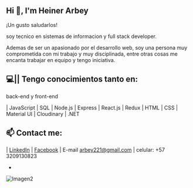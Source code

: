 ## Hi 👋, I'm Heiner Arbey


¡Un gusto saludarlos! 

soy tecnico en sistemas de informacion y full stack developer.

Ademas de ser un apasionado por el desarrollo web, soy una persona muy comprometida con mi trabajo y muy disciplinada, entre otras cosas me encanta trabajar en equipo y tengo iniciativa.

## 💻||  Tengo conocimientos tanto en:
 back-end y front-end 
	
| JavaScript
| SQL
| Node.js
| Express
| React.js
| Redux
| HTML
| CSS
| Material UI
| Cloudinary
| .NET
## 📫  Contact me:


| [LinkedIn](https://www.linkedin.com/in/heiner-arevalo-757937246/) | 
[Facebook](https://www.facebook.com/bllazz.flowwgkuatro) | 
 E-mail
arbey221@gmail.com |
 celular:
+57 3209130823


-
![Imagen2](https://user-images.githubusercontent.com/91568324/200653990-707da486-e702-498e-99d1-09f1eb929e2b.jpg)
